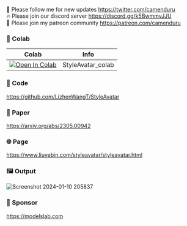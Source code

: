 🐣 Please follow me for new updates https://twitter.com/camenduru <br />
🔥 Please join our discord server https://discord.gg/k5BwmmvJJU <br />
🥳 Please join my patreon community https://patreon.com/camenduru <br />

### 🦒 Colab

| Colab | Info
| --- | --- |
[![Open In Colab](https://colab.research.google.com/assets/colab-badge.svg)](https://colab.research.google.com/github/camenduru/StyleAvatar-colab/blob/main/StyleAvatar_colab.ipynb) | StyleAvatar_colab

### 🧬 Code
https://github.com/LizhenWangT/StyleAvatar

### 📄 Paper
https://arxiv.org/abs/2305.00942

### 🌐 Page
https://www.liuyebin.com/styleavatar/styleavatar.html

### 🖼 Output
![Screenshot 2024-01-10 205837](https://github.com/camenduru/StyleAvatar-colab/assets/54370274/f6d814d0-87eb-4b00-a060-cac61528d3e6)

### 🏢 Sponsor
https://modelslab.com
